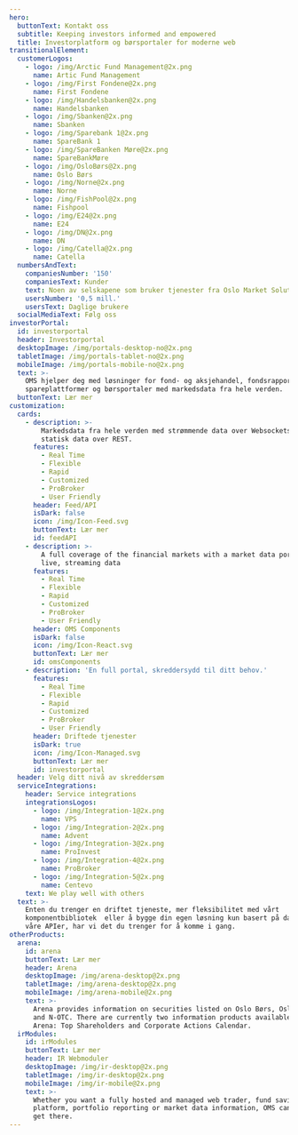 ```yaml
---
hero:
  buttonText: Kontakt oss
  subtitle: Keeping investors informed and empowered
  title: Investorplatform og børsportaler for moderne web
transitionalElement:
  customerLogos:
    - logo: /img/Arctic Fund Management@2x.png
      name: Artic Fund Management
    - logo: /img/First Fondene@2x.png
      name: First Fondene
    - logo: /img/Handelsbanken@2x.png
      name: Handelsbanken
    - logo: /img/Sbanken@2x.png
      name: Sbanken
    - logo: /img/Sparebank 1@2x.png
      name: SpareBank 1
    - logo: /img/SpareBanken Møre@2x.png
      name: SpareBankMøre
    - logo: /img/OsloBørs@2x.png
      name: Oslo Børs
    - logo: /img/Norne@2x.png
      name: Norne
    - logo: /img/FishPool@2x.png
      name: Fishpool
    - logo: /img/E24@2x.png
      name: E24
    - logo: /img/DN@2x.png
      name: DN
    - logo: /img/Catella@2x.png
      name: Catella
  numbersAndText:
    companiesNumber: '150'
    companiesText: Kunder
    text: Noen av selskapene som bruker tjenester fra Oslo Market Solutions
    usersNumber: '0,5 mill.'
    usersText: Daglige brukere
  socialMediaText: Følg oss
investorPortal:
  id: investorportal
  header: Investorportal
  desktopImage: /img/portals-desktop-no@2x.png
  tabletImage: /img/portals-tablet-no@2x.png
  mobileImage: /img/portals-mobile-no@2x.png
  text: >-
    OMS hjelper deg med løsninger for fond- og aksjehandel, fondsrapportering,
    spareplattformer og børsportaler med markedsdata fra hele verden.
  buttonText: Lær mer
customization:
  cards:
    - description: >-
        Markedsdata fra hele verden med strømmende data over Websockets og
        statisk data over REST.
      features:
        - Real Time
        - Flexible
        - Rapid
        - Customized
        - ProBroker
        - User Friendly
      header: Feed/API
      isDark: false
      icon: /img/Icon-Feed.svg
      buttonText: Lær mer
      id: feedAPI
    - description: >-
        A full coverage of the financial markets with a market data portal with
        live, streaming data
      features:
        - Real Time
        - Flexible
        - Rapid
        - Customized
        - ProBroker
        - User Friendly
      header: OMS Components
      isDark: false
      icon: /img/Icon-React.svg
      buttonText: Lær mer
      id: omsComponents
    - description: 'En full portal, skreddersydd til ditt behov.'
      features:
        - Real Time
        - Flexible
        - Rapid
        - Customized
        - ProBroker
        - User Friendly
      header: Driftede tjenester
      isDark: true
      icon: /img/Icon-Managed.svg
      buttonText: Lær mer
      id: investorportal
  header: Velg ditt nivå av skreddersøm
  serviceIntegrations:
    header: Service integrations
    integrationsLogos:
      - logo: /img/Integration-1@2x.png
        name: VPS
      - logo: /img/Integration-2@2x.png
        name: Advent
      - logo: /img/Integration-3@2x.png
        name: ProInvest
      - logo: /img/Integration-4@2x.png
        name: ProBroker
      - logo: /img/Integration-5@2x.png
        name: Centevo
    text: We play well with others
  text: >-
    Enten du trenger en driftet tjeneste, mer fleksibilitet med vårt
    komponentbibliotek  eller å bygge din egen løsning kun basert på data fra
    våre APIer, har vi det du trenger for å komme i gang.
otherProducts:
  arena:
    id: arena
    buttonText: Lær mer
    header: Arena
    desktopImage: /img/arena-desktop@2x.png
    tabletImage: /img/arena-desktop@2x.png
    mobileImage: /img/arena-mobile@2x.png
    text: >-
      Arena provides information on securities listed on Oslo Børs, Oslo Axess
      and N-OTC. There are currently two information products available in
      Arena: Top Shareholders and Corporate Actions Calendar.
  irModules:
    id: irModules
    buttonText: Lær mer
    header: IR Webmoduler
    desktopImage: /img/ir-desktop@2x.png
    tabletImage: /img/ir-desktop@2x.png
    mobileImage: /img/ir-mobile@2x.png
    text: >-
      Whether you want a fully hosted and managed web trader, fund savings
      platform, portfolio reporting or market data information, OMS can help you
      get there.
---
```

